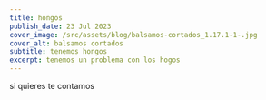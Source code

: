 ```yaml
---
title: hongos
publish_date: 23 Jul 2023
cover_image: /src/assets/blog/balsamos-cortados_1.17.1-1-.jpg
cover_alt: balsamos cortados
subtitle: tenemos hongos
excerpt: tenemos un problema con los hogos
---
```

si quieres te contamos